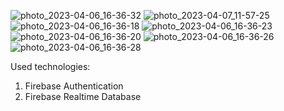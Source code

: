 ![photo_2023-04-06_16-36-32](https://user-images.githubusercontent.com/115705782/230587715-0950b336-8041-4380-846a-ce591237d521.jpg)
![photo_2023-04-07_11-57-25](https://user-images.githubusercontent.com/115705782/230587746-68ddc788-56e5-4800-9c3f-0d8daaf0b1ff.jpg)
![photo_2023-04-06_16-36-18](https://user-images.githubusercontent.com/115705782/230587761-1f72ee65-41f9-4122-8742-ae31a4909e2a.jpg)
![photo_2023-04-06_16-36-23](https://user-images.githubusercontent.com/115705782/230587800-84dd54d9-1395-4324-b6c9-dace12f14069.jpg)
![photo_2023-04-06_16-36-20](https://user-images.githubusercontent.com/115705782/230587813-32283502-eb45-4921-a93c-fc64effd1a00.jpg)
![photo_2023-04-06_16-36-26](https://user-images.githubusercontent.com/115705782/230587827-289f27e5-e373-40ec-b7cb-36b90e7de8d0.jpg)
![photo_2023-04-06_16-36-28](https://user-images.githubusercontent.com/115705782/230587854-56bfbf4a-d95d-4b26-ba57-57de3946ce53.jpg)


Used technologies:
1. Firebase Authentication
2. Firebase Realtime Database
